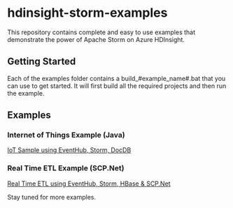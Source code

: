 # hdinsight-storm-examples
This repository contains complete and easy to use examples that demonstrate the power of Apache Storm on Azure HDInsight.

## Getting Started
Each of the examples folder contains a build_#example_name#.bat that you can use to get started. It will first build all the required projects and then run the example.

## Examples

### Internet of Things Example (Java)
[IoT Sample using EventHub, Storm, DocDB](IotSample/README.md)

### Real Time ETL Example (SCP.Net)
[Real Time ETL using EventHub, Storm, HBase & SCP.Net](realtimeetl/README.md)

Stay tuned for more examples.
